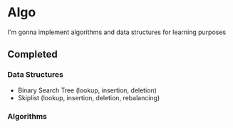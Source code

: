 # Algo
I'm gonna implement algorithms and data structures for learning purposes
## Completed
### Data Structures
- Binary Search Tree (lookup, insertion, deletion)
- Skiplist (lookup, insertion, deletion, rebalancing)
### Algorithms

